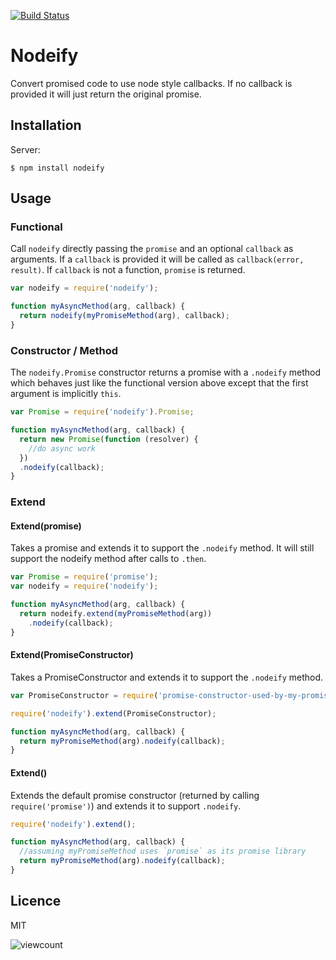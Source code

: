 [![Build Status](https://img.shields.io/travis/then/nodeify/master.svg)](https://travis-ci.org/then/nodeify)
# Nodeify

  Convert promised code to use node style callbacks.  If no callback is provided it will just return the original promise.

## Installation

  Server:

    $ npm install nodeify

## Usage

### Functional

  Call `nodeify` directly passing the `promise` and an optional `callback` as arguments.  If a `callback` is provided it will be called as `callback(error, result)`.  If `callback` is not a function, `promise` is returned.

```javascript
var nodeify = require('nodeify');

function myAsyncMethod(arg, callback) {
  return nodeify(myPromiseMethod(arg), callback);
}
```

### Constructor / Method

  The `nodeify.Promise` constructor returns a promise with a `.nodeify` method which behaves just like the functional version above except that the first argument is implicitly `this`.

```javascript
var Promise = require('nodeify').Promise;

function myAsyncMethod(arg, callback) {
  return new Promise(function (resolver) {
    //do async work
  })
  .nodeify(callback);
}
```

### Extend

#### Extend(promise)

  Takes a promise and extends it to support the `.nodeify` method.  It will still support the nodeify method after calls to `.then`.

```javascript
var Promise = require('promise');
var nodeify = require('nodeify');

function myAsyncMethod(arg, callback) {
  return nodeify.extend(myPromiseMethod(arg))
    .nodeify(callback);
}
```

#### Extend(PromiseConstructor)

  Takes a PromiseConstructor and extends it to support the `.nodeify` method.

```javascript
var PromiseConstructor = require('promise-constructor-used-by-my-promise-method');

require('nodeify').extend(PromiseConstructor);

function myAsyncMethod(arg, callback) {
  return myPromiseMethod(arg).nodeify(callback);
}
```

#### Extend()

  Extends the default promise constructor (returned by calling `require('promise')`) and extends it to support `.nodeify`.

```javascript
require('nodeify').extend();

function myAsyncMethod(arg, callback) {
  //assuming myPromiseMethod uses `promise` as its promise library
  return myPromiseMethod(arg).nodeify(callback);
}
```

## Licence

  MIT

![viewcount](https://viewcount.jepso.com/count/then/nodeify.png)
